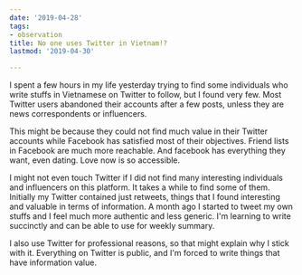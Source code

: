 ```yaml
---
date: '2019-04-28'
tags:
- observation
title: No one uses Twitter in Vietnam!?
lastmod: '2019-04-30'

---
```

I spent a few hours in my life yesterday trying to find some individuals who write stuffs in Vietnamese on Twitter to follow, but I found very few. Most Twitter users abandoned their accounts after a few posts, unless they are news correspondents or influencers.

This might be because they could not find much value in their Twitter accounts while Facebook has satisfied most of their objectives. Friend lists in Facebook are much more reachable. And facebook has everything they want, even dating. Love now is so accessible.

I might not even touch Twitter if I did not find many interesting individuals and influencers on this platform. It takes a while to find some of them. Initially my Twitter contained just retweets, things that I found interesting and valuable in terms of information. A month ago I started to tweet my own stuffs and I feel much more authentic and less generic. I'm learning to write succinctly and can be able to use for weekly summary.

I also use Twitter for professional reasons, so that might explain why I stick with it. Everything on Twitter is public, and I'm forced to write things that have information value.